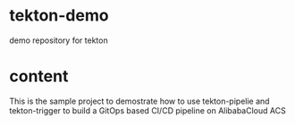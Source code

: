 # tekton-demo
demo repository for tekton

# content
This is the sample project to demostrate how to use tekton-pipelie and tekton-trigger to build a GitOps based CI/CD pipeline on AlibabaCloud ACS

